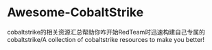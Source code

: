 # Awesome-CobaltStrike
cobaltstrike的相关资源汇总帮助你咋开始RedTeam时迅速构建自己专属的cobaltstrike/A collection of cobaltstrike resources to make you better!

